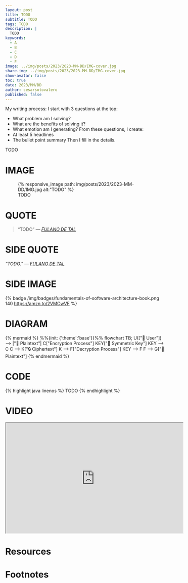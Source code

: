 ```yaml
---
layout: post
title: TODO
subtitle: TODO
tags: TODO
description: |
  TODO
keywords:
  - A
  - B
  - C
  - D
  - E
image: ../img/posts/2023/2023-MM-DD/IMG-cover.jpg
share-img: ../img/posts/2023/2023-MM-DD/IMG-cover.jpg
show-avatar: false
toc: true
date: 2023/MM/DD
author: cesarsotovalero
published: false
---
```


My writing process:
I start with 3 questions at the top:
- What problem am I solving?
- What are the benefits of solving it?
- What emotion am I generating?
From these questions, I create:
- At least 5 headlines
- The bullet point summary
Then I fill in the details.

TODO

# IMAGE

<figure class="jb_picture">
  {% responsive_image path: img/posts/2023/2023-MM-DD/IMG.jpg alt:"TODO" %}
  <figcaption class="stroke"> 
    TODO
  </figcaption>
</figure>

# QUOTE

> “TODO”
> ― <cite><a href="URL">FULANO DE TAL</a></cite>

# SIDE QUOTE

<aside class="quote">
    <em>“TODO.”</em> 
    ― <cite><a href="URL">FULANO DE TAL</a></cite>
</aside>

# SIDE IMAGE

{% badge /img/badges/fundamentals-of-software-architecture-book.png 140 https://amzn.to/2VMCwVF %}

# DIAGRAM

[//]: # (see https://mermaid-js.github.io)
{% mermaid %}
%%{init: {'theme':'base'}}%%
flowchart TB;
U(["👩 User"]) --> |"📒 Plaintext"| C["Encryption Process"]
KEY["🔑 Symmetric Key"]
KEY --> C
C --> K["🔒 Ciphertext"]
K --> F["Decryption Process"]
KEY --> F
F --> G["📒 Plaintext"]
{% endmermaid %}

# CODE

{% highlight java linenos %}
TODO
{% endhighlight %}

# VIDEO

<div class="container-youtube">
  <iframe width="560" height="349" src="https://www.youtube.com/embed/IrFS2e-4gqU" title="YouTube video player" frameborder="1" allow="accelerometer; autoplay; clipboard-write; encrypted-media; gyroscope; picture-in-picture" allowfullscreen></iframe>
</div>

# Resources

# Footnotes



